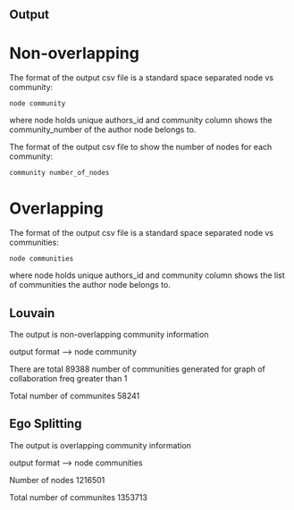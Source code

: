 ## Output 

# Non-overlapping
The format of the output csv file is a standard space separated node vs community:

```
node community
```

where node holds unique authors_id and community column shows the community_number of the author node belongs to.

The format of the output csv file to show the number of nodes for each community:

```
community number_of_nodes
```

# Overlapping
The format of the output csv file is a standard space separated node vs communities:

```
node communities
```

where node holds unique authors_id and community column shows the list of communities the author node belongs to.

## Louvain 

The output is non-overlapping community information

output format --> node community

There are total 89388 number of communities generated for graph of collaboration freq greater than 1

Total number of communites 58241

## Ego Splitting

The output is overlapping community information

output format --> node communities

Number of nodes 1216501

Total number of communites 1353713

